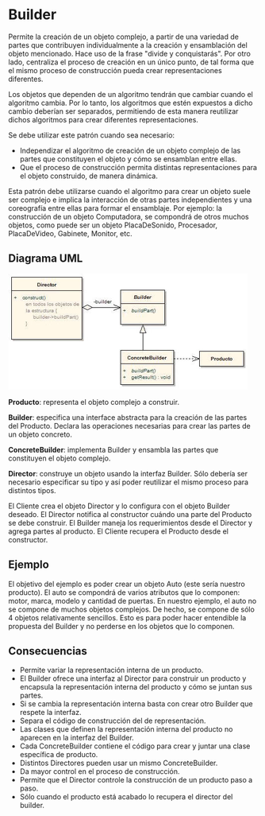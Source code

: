 # Builder

Permite la creación de un objeto complejo, a partir de una variedad de partes que contribuyen individualmente a la creación y ensamblación del objeto mencionado. Hace uso de la frase "divide y conquistarás". Por otro lado, centraliza el proceso de creación en un único punto, de tal forma que el mismo proceso de construcción pueda crear representaciones diferentes.

Los objetos que dependen de un algoritmo tendrán que cambiar cuando el algoritmo cambia. Por lo tanto, los algoritmos que estén expuestos a dicho cambio deberían ser separados, permitiendo de esta manera reutilizar dichos algoritmos para crear diferentes representaciones.

Se debe utilizar este patrón cuando sea necesario:
- Independizar el algoritmo de creación de un objeto complejo de las partes que constituyen el objeto y cómo se ensamblan entre ellas.
- Que el proceso de construcción permita distintas representaciones para el objeto construido, de manera dinámica.

Esta patrón debe utilizarse cuando el algoritmo para crear un objeto suele ser complejo e implica la interacción de otras partes independientes y una coreografía entre ellas para formar el ensamblaje. Por ejemplo: la construcción de un objeto Computadora, se compondrá de otros muchos objetos, como puede ser un objeto PlacaDeSonido, Procesador, PlacaDeVideo, Gabinete, Monitor, etc.

## Diagrama UML

![builder](/images/builder.jpg)

**Producto**: representa el objeto complejo a construir.

**Builder**: especifica una interface abstracta para la creación de las partes del Producto. Declara las operaciones necesarias para crear las partes de un objeto concreto.

**ConcreteBuilder**: implementa Builder y ensambla las partes que constituyen el objeto complejo.

**Director**: construye un objeto usando la interfaz Builder. Sólo debería ser necesario especificar su tipo y así poder reutilizar el mismo proceso para distintos tipos.

El Cliente crea el objeto Director y lo configura con el objeto Builder deseado.
El Director notifica al constructor cuándo una parte del Producto se debe construir.
El Builder maneja los requerimientos desde el Director y agrega partes al producto.
El Cliente recupera el Producto desde el constructor.

## Ejemplo

El objetivo del ejemplo es poder crear un objeto Auto (este sería nuestro producto). El auto se compondrá de varios atributos que lo componen: motor, marca, modelo y cantidad de puertas. En nuestro ejemplo, el auto no se compone de muchos objetos complejos. De hecho, se compone de sólo 4 objetos relativamente sencillos. Esto es para poder hacer entendible la propuesta del Builder y no perderse en los objetos que lo componen.

## Consecuencias

- Permite variar la representación interna de un producto.
- El Builder ofrece una interfaz al Director para construir un producto y encapsula la representación interna del producto y cómo se juntan sus partes.
- Si se cambia la representación interna basta con crear otro Builder que respete la interfaz.
- Separa el código de construcción del de representación.
- Las clases que definen la representación interna del producto no aparecen en la interfaz del Builder.
- Cada ConcreteBuilder contiene el código para crear y juntar una clase específica de producto.
- Distintos Directores pueden usar un mismo ConcreteBuilder.
- Da mayor control en el proceso de construcción.
- Permite que el Director controle la construcción de un producto paso a paso.
- Sólo cuando el producto está acabado lo recupera el director del builder.